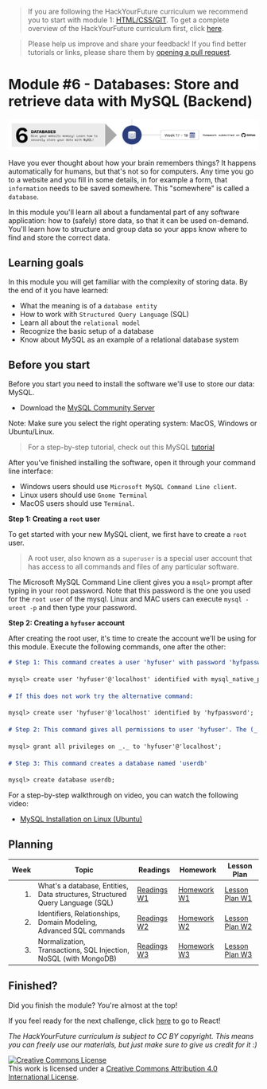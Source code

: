 > If you are following the HackYourFuture curriculum we recommend you to start with module 1: [HTML/CSS/GIT](https://github.com/HackYourFuture/HTML-CSS). To get a complete overview of the HackYourFuture curriculum first, click [here](https://github.com/HackYourFuture/curriculum).

> Please help us improve and share your feedback! If you find better tutorials or links, please share them by [opening a pull request](https://github.com/HackYourFuture/JavaScript1/pulls).

# Module #6 - Databases: Store and retrieve data with MySQL (Backend)

![Databases](./assets/databases.png)

Have you ever thought about how your brain remembers things? It happens automatically for humans, but that's not so for computers. Any time you go to a website and you fill in some details, in for example a form, that `information` needs to be saved somewhere. This "somewhere" is called a `database`.

In this module you'll learn all about a fundamental part of any software application: how to (safely) store data, so that it can be used on-demand. You'll learn how to structure and group data so your apps know where to find and store the correct data.

## Learning goals

In this module you will get familiar with the complexity of storing data. By the end of it you have learned:

- What the meaning is of a `database entity`
- How to work with `Structured Query Language` (SQL)
- Learn all about the `relational model`
- Recognize the basic setup of a database
- Know about MySQL as an example of a relational database system

## Before you start

Before you start you need to install the software we'll use to store our data: MySQL.

- Download the [MySQL Community Server](https://dev.mysql.com/downloads/mysql/)

Note: Make sure you select the right operating system: MacOS, Windows or Ubuntu/Linux.

> For a step-by-step tutorial, check out this MySQL [tutorial](http://www.mysqltutorial.org/getting-started-with-mysql/)

After you've finished installing the software, open it through your command line interface:

- Windows users should use `Microsoft MySQL Command Line client`.
- Linux users should use `Gnome Terminal`
- MacOS users should use `Terminal`.

**Step 1: Creating a `root` user**

To get started with your new MySQL client, we first have to create a `root` user.

> A root user, also known as a `superuser` is a special user account that has access to all commands and files of any particular software.

The Microsoft MySQL Command Line client gives you a `msql>` prompt after typing in your root password. Note that this password is the one you used for the `root user` of the mysql. Linux and MAC users can execute `mysql -uroot -p` and then type your password.

**Step 2: Creating a `hyfuser` account**

After creating the root user, it's time to create the account we'll be using for this module. Execute the following commands, one after the other:

```md
# Step 1: This command creates a user 'hyfuser' with password 'hyfpassword' for the database server at 'localhost'

mysql> create user 'hyfuser'@'localhost' identified with mysql_native_password by 'hyfpassword';

# If this does not work try the alternative command:

mysql> create user 'hyfuser'@'localhost' identified by 'hyfpassword';

# Step 2: This command gives all permissions to user 'hyfuser'. The (_._) means every table of every database.

mysql> grant all privileges on _._ to 'hyfuser'@'localhost';

# Step 3: This command creates a database named 'userdb'

mysql> create database userdb;
```

For a step-by-step walkthrough on video, you can watch the following video:

- [MySQL Installation on Linux (Ubuntu)](https://www.youtube.com/watch?v=Y_LibBhOGOY)

## Planning

| Week | Topic                                                                         | Readings                       | Homework                       | Lesson Plan                           |
| ---: | ----------------------------------------------------------------------------- | ------------------------------ | ------------------------------ | ------------------------------------- |
|   1. | What's a database, Entities, Data structures, Structured Query Language (SQL) | [Readings W1](Week1/README.md) | [Homework W1](Week1/MAKEME.md) | [Lesson Plan W1](Week1/LESSONPLAN.md) |
|   2. | Identifiers, Relationships, Domain Modeling, Advanced SQL commands            | [Readings W2](Week2/README.md) | [Homework W2](Week2/MAKEME.md) | [Lesson Plan W2](Week2/LESSONPLAN.md) |
|   3. | Normalization, Transactions, SQL Injection, NoSQL (with MongoDB)              | [Readings W3](Week3/README.md) | [Homework W3](Week3/MAKEME.md) | [Lesson Plan W3](Week3/LESSONPLAN.md) |

## Finished?

Did you finish the module? You're almost at the top!

If you feel ready for the next challenge, click [here](https://www.github.com/HackYourFuture/react) to go to React!

_The HackYourFuture curriculum is subject to CC BY copyright. This means you can freely use our materials, but just make sure to give us credit for it :)_

<a rel="license" href="http://creativecommons.org/licenses/by/4.0/"><img alt="Creative Commons License" style="border-width:0" src="https://i.creativecommons.org/l/by/4.0/88x31.png" /></a><br />This work is licensed under a <a rel="license" href="http://creativecommons.org/licenses/by/4.0/">Creative Commons Attribution 4.0 International License</a>.
